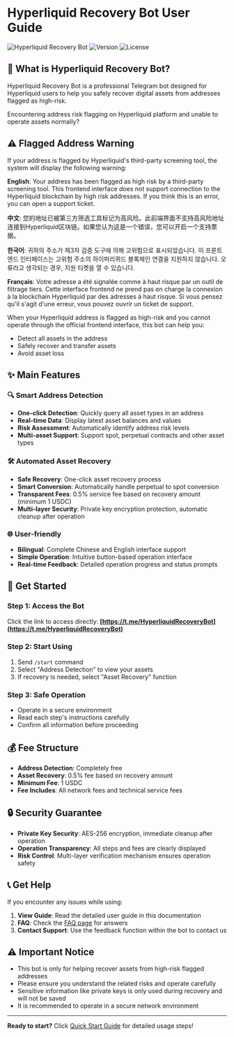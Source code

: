 # Hyperliquid Recovery Bot User Guide

![Hyperliquid Recovery Bot](https://img.shields.io/badge/Hyperliquid-Recovery%20Bot-blue)
![Version](https://img.shields.io/badge/version-1.0.0-green)
![License](https://img.shields.io/badge/license-MIT-blue)

## 🤖 What is Hyperliquid Recovery Bot?

Hyperliquid Recovery Bot is a professional Telegram bot designed for Hyperliquid users to help you safely recover digital assets from addresses flagged as high-risk.

Encountering address risk flagging on Hyperliquid platform and unable to operate assets normally?

## ⚠️ Flagged Address Warning

If your address is flagged by Hyperliquid's third-party screening tool, the system will display the following warning:

**English**: Your address has been flagged as high risk by a third-party screening tool. This frontend interface does not support connection to the Hyperliquid blockchain by high risk addresses. If you think this is an error, you can open a support ticket.

**中文**: 您的地址已被第三方筛选工具标记为高风险。此前端界面不支持高风险地址连接到Hyperliquid区块链。如果您认为这是一个错误，您可以开启一个支持票据。

**한국어**: 귀하의 주소가 제3자 검증 도구에 의해 고위험으로 표시되었습니다. 이 프론트엔드 인터페이스는 고위험 주소의 하이퍼리퀴드 블록체인 연결을 지원하지 않습니다. 오류라고 생각되는 경우, 지원 티켓을 열 수 있습니다.

**Français**: Votre adresse a été signalée comme à haut risque par un outil de filtrage tiers. Cette interface frontend ne prend pas en charge la connexion à la blockchain Hyperliquid par des adresses à haut risque. Si vous pensez qu'il s'agit d'une erreur, vous pouvez ouvrir un ticket de support.

When your Hyperliquid address is flagged as high-risk and you cannot operate through the official frontend interface, this bot can help you:
- Detect all assets in the address
- Safely recover and transfer assets
- Avoid asset loss

## ✨ Main Features

### 🔍 Smart Address Detection
- **One-click Detection**: Quickly query all asset types in an address
- **Real-time Data**: Display latest asset balances and values
- **Risk Assessment**: Automatically identify address risk levels
- **Multi-asset Support**: Support spot, perpetual contracts and other asset types

### 🛠️ Automated Asset Recovery
- **Safe Recovery**: One-click asset recovery process
- **Smart Conversion**: Automatically handle perpetual to spot conversion
- **Transparent Fees**: 0.5% service fee based on recovery amount (minimum 1 USDC)
- **Multi-layer Security**: Private key encryption protection, automatic cleanup after operation

### 🌐 User-friendly
- **Bilingual**: Complete Chinese and English interface support
- **Simple Operation**: Intuitive button-based operation interface
- **Real-time Feedback**: Detailed operation progress and status prompts

## 🚀 Get Started

### Step 1: Access the Bot
Click the link to access directly: **[https://t.me/HyperliquidRecoveryBot](https://t.me/HyperliquidRecoveryBot)**

### Step 2: Start Using
1. Send `/start` command
2. Select "Address Detection" to view your assets
3. If recovery is needed, select "Asset Recovery" function

### Step 3: Safe Operation
- Operate in a secure environment
- Read each step's instructions carefully
- Confirm all information before proceeding

## 💰 Fee Structure

- **Address Detection**: Completely free
- **Asset Recovery**: 0.5% fee based on recovery amount
- **Minimum Fee**: 1 USDC
- **Fee Includes**: All network fees and technical service fees

## 🔒 Security Guarantee

- **Private Key Security**: AES-256 encryption, immediate cleanup after operation
- **Operation Transparency**: All steps and fees are clearly displayed
- **Risk Control**: Multi-layer verification mechanism ensures operation safety


## 📞 Get Help

If you encounter any issues while using:

1. **View Guide**: Read the detailed user guide in this documentation
2. **FAQ**: Check the [FAQ page](faq.md) for answers
3. **Contact Support**: Use the feedback function within the bot to contact us

## ⚠️ Important Notice

- This bot is only for helping recover assets from high-risk flagged addresses
- Please ensure you understand the related risks and operate carefully
- Sensitive information like private keys is only used during recovery and will not be saved
- It is recommended to operate in a secure network environment

---

**Ready to start?** Click [Quick Start Guide](quick-start.md) for detailed usage steps!
